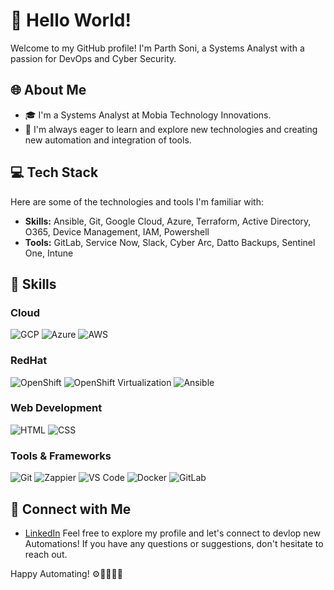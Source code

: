 # 👋 Hello World!

Welcome to my GitHub profile! I'm Parth Soni, a Systems Analyst with a passion for DevOps and Cyber Security.

## 🌐 About Me

- 🎓 I'm a Systems Analyst at Mobia Technology Innovations.
- 🌱 I'm always eager to learn and explore new technologies and creating new automation and integration of tools.

## 💻 Tech Stack

Here are some of the technologies and tools I'm familiar with:

- **Skills:** Ansible, Git, Google Cloud, Azure, Terraform, Active Directory, O365, Device Management, IAM, Powershell
- **Tools:** GitLab, Service Now, Slack, Cyber Arc, Datto Backups, Sentinel One, Intune



## 🚀 Skills

### Cloud
![GCP](https://img.shields.io/badge/GCP-★★★★☆-green)
![Azure](https://img.shields.io/badge/Azure-★★★☆☆-blue)
![AWS](https://img.shields.io/badge/AWS-★★☆☆☆-red)

### RedHat 
![OpenShift](https://img.shields.io/badge/OpenShift-★★★☆☆-red)
![OpenShift Virtualization](https://img.shields.io/badge/OpenShiftVirt-★★★☆☆-red)
![Ansible](https://img.shields.io/badge/Ansible-★★☆☆☆-red)




### Web Development
![HTML](https://img.shields.io/badge/HTML-★★★★☆-blue)
![CSS](https://img.shields.io/badge/CSS-★★★☆☆-blue)


### Tools & Frameworks
![Git](https://img.shields.io/badge/Git-★★★☆☆-red)
![Zappier](https://img.shields.io/badge/Zappier-★★★☆☆-green)
![VS Code](https://img.shields.io/badge/VS_Code-★★☆☆☆-purple)
![Docker](https://img.shields.io/badge/Docker-★★★☆☆-Blue)
![GitLab](https://img.shields.io/badge/GitLab-★★★★☆-orange)

## 🤝 Connect with Me

- [LinkedIn](https://www.linkedin.com/in/parthsoni512)
Feel free to explore my profile and let's connect to devlop new Automations! If you have any questions or suggestions, don't hesitate to reach out.

Happy Automating! ⚙️🔨👩‍💻🚀



